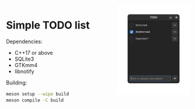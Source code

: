 <img src="./resources/preview.png" align="right" width="200px" height="auto"/>

# Simple TODO list

Dependencies:
- C++17 or above
- SQLite3
- GTKmm4
- libnotify

Building:
```bash
meson setup --wipe build
meson compile -C build
```
